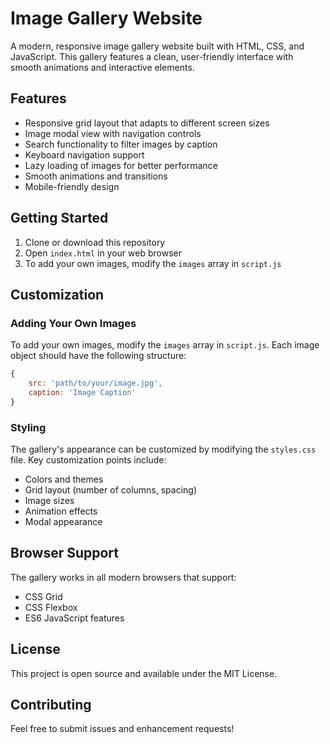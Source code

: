 # Image Gallery Website

A modern, responsive image gallery website built with HTML, CSS, and JavaScript. This gallery features a clean, user-friendly interface with smooth animations and interactive elements.

## Features

- Responsive grid layout that adapts to different screen sizes
- Image modal view with navigation controls
- Search functionality to filter images by caption
- Keyboard navigation support
- Lazy loading of images for better performance
- Smooth animations and transitions
- Mobile-friendly design

## Getting Started

1. Clone or download this repository
2. Open `index.html` in your web browser
3. To add your own images, modify the `images` array in `script.js`

## Customization

### Adding Your Own Images

To add your own images, modify the `images` array in `script.js`. Each image object should have the following structure:

```javascript
{
    src: 'path/to/your/image.jpg',
    caption: 'Image Caption'
}
```

### Styling

The gallery's appearance can be customized by modifying the `styles.css` file. Key customization points include:

- Colors and themes
- Grid layout (number of columns, spacing)
- Image sizes
- Animation effects
- Modal appearance

## Browser Support

The gallery works in all modern browsers that support:
- CSS Grid
- CSS Flexbox
- ES6 JavaScript features

## License

This project is open source and available under the MIT License.

## Contributing

Feel free to submit issues and enhancement requests! 